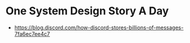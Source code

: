 # One System Design Story A Day

- https://blog.discord.com/how-discord-stores-billions-of-messages-7fa6ec7ee4c7
